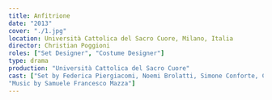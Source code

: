 ```yaml
---
title: Anfitrione
date: "2013"
cover: "./1.jpg"
location: Università Cattolica del Sacro Cuore, Milano, Italia
director: Christian Poggioni
roles: ["Set Designer", "Costume Designer"]
type: drama
production: "Università Cattolica del Sacro Cuore"
cast: ["Set by Federica Piergiacomi, Noemi Brolatti, Simone Conforte, Clara Chiesa, Alizarina Silva",
"Music by Samuele Francesco Mazza"]
---
```

